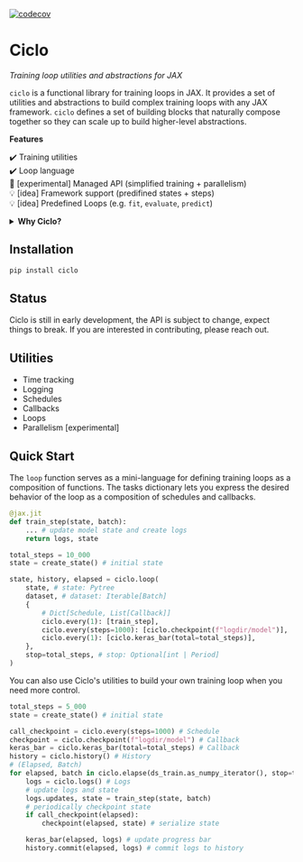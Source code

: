 [![codecov](https://codecov.io/gh/cgarciae/ciclo/branch/main/graph/badge.svg?token=3IKEUAU3C8)](https://codecov.io/gh/cgarciae/ciclo)

# Ciclo
_Training loop utilities and abstractions for JAX_

`ciclo` is a functional library for training loops in JAX. It provides a set of utilities and abstractions to build complex training loops with any JAX framework. `ciclo` defines a set of building blocks that naturally compose together so they can scale up to build higher-level abstractions.

**Features**

✔️ Training utilities <br>
✔️ Loop language <br>
🧪 [experimental] Managed API (simplified training + parallelism) <br>
💡 [idea] Framework support (predifined states + steps) <br>
💡 [idea] Predefined Loops (e.g. `fit`, `evaluate`, `predict`) <br>

<details><summary><b>Why Ciclo?</b></summary>


- In JAX functions are first-class citizens, instead of monolithic classes like `Model` or `Trainer` in other frameworks, there is a lot of benefit in a functional API for the training interface as well.<br>
- The JAX community is very focused on research, and as such there is a lot of interest in flexibility and control over the training loop. For this reason, `ciclo` provides some basic utilities and lets the user choose their desired level of abstraction.<br>
- Choosing the wrong abstractions can often break a framework, when this happens users often abandone the framework altogether. `ciclo` tries to avoid this by providing a set of utilities than can stand on their own so they can be useful even if the user decides to build their own training loop, but allows them to compose together and be used with ever increasing levels of abstraction. Ideally in the future a user should be able to pick anything from a Keras-like simplified experience to defining their own loops, or just coding the training loop manually and still have a good experience.<br><br>


<b>Comparison with other libraries</b><br><br>

- What about Elegy? Ciclo can be seen as the next version of Elegy that is built with better foundations. While Elegy started with a very rigid high-level API and gradually added more flexibility, Ciclo starts with low-level utilities and gradually adds more abstraction.<br>
- What about `clu`? Ciclo took from inspiration from `clu` and rather than compete with it, Ciclo aims to complement it. At the lowest level they both compose by virtue of just providing utilities that work with JAX, however, whenever possible Ciclo's abstractions provide support for `clu`'s utilities e.g. `loop` supports `clu`'s `PeriodicAction`s.<br>

</details>

## Installation

```bash
pip install ciclo
```

## Status
Ciclo is still in early development, the API is subject to change, expect things to break. If you are interested in contributing, please reach out.
  
## Utilities

* Time tracking
* Logging
* Schedules
* Callbacks
* Loops
* Parallelism [experimental]

## Quick Start
The `loop` function serves as a mini-language for defining training loops as a composition of functions. The tasks dictionary lets you express the desired behavior of the loop as a composition of schedules and callbacks.

```python
@jax.jit
def train_step(state, batch):
    ... # update model state and create logs
    return logs, state

total_steps = 10_000
state = create_state() # initial state

state, history, elapsed = ciclo.loop(
    state, # state: Pytree
    dataset, # dataset: Iterable[Batch]
    {
        # Dict[Schedule, List[Callback]]
        ciclo.every(1): [train_step],
        ciclo.every(steps=1000): [ciclo.checkpoint(f"logdir/model")],
        ciclo.every(1): [ciclo.keras_bar(total=total_steps)],
    },
    stop=total_steps, # stop: Optional[int | Period]
)
```

You can also use Ciclo's utilities to build your own training loop when you need more control. 

```python
total_steps = 5_000
state = create_state() # initial state

call_checkpoint = ciclo.every(steps=1000) # Schedule
checkpoint = ciclo.checkpoint(f"logdir/model") # Callback
keras_bar = ciclo.keras_bar(total=total_steps) # Callback
history = ciclo.history() # History
# (Elapsed, Batch)
for elapsed, batch in ciclo.elapse(ds_train.as_numpy_iterator(), stop=total_steps):
    logs = ciclo.logs() # Logs
    # update logs and state
    logs.updates, state = train_step(state, batch)
    # periodically checkpoint state
    if call_checkpoint(elapsed):
        checkpoint(elapsed, state) # serialize state

    keras_bar(elapsed, logs) # update progress bar
    history.commit(elapsed, logs) # commit logs to history
```